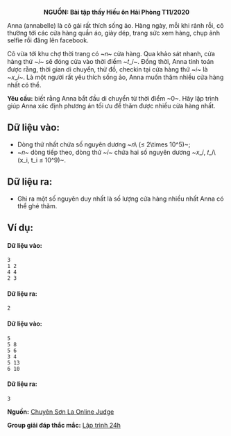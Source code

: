 **<center>NGUỒN: Bài tập thầy Hiếu ôn Hải Phòng T11/2020</center>**

Anna (annabelle) là cô gái rất thích sống ảo. Hàng ngày, mỗi khi rảnh rỗi, cô thường tới các cửa hàng quần áo, giày dép, trang sức xem hàng, chụp ảnh selfie rồi đăng lên facebook.

Cô vừa tới khu chợ thời trang có ~𝑛~ cửa hàng. Qua khảo sát nhanh, cửa hàng thứ ~𝑖~ sẽ đóng cửa vào thời điểm ~𝑡_𝑖~. Đồng thời, Anna tính toán được rằng, thời gian di chuyển, thử đồ, checkin tại cửa hàng thứ ~𝑖~ là ~𝑥_𝑖~. Là một người rất yêu thích sống ảo, Anna muốn thăm nhiều cửa hàng nhất có thể.

**Yêu cầu:** biết rằng Anna bắt đầu di chuyển từ thời điểm ~0~. Hãy lập trình giúp Anna xác định phương án tối ưu để thăm được nhiều cửa hàng nhất.

## Dữ liệu vào:
- Dòng thứ nhất chứa số nguyên dương ~𝑛\ (≤ 2\times 10^5)~;
- ~𝑛~ dòng tiếp theo, dòng thứ ~𝑖~ chứa hai số nguyên dương ~𝑥_𝑖, 𝑡_𝑖\ (x_i, t_i ≤ 10^9)~.

## Dữ liệu ra:
- Ghi ra một số nguyên duy nhất là số lượng cửa hàng nhiều nhất Anna có thể ghé thăm.

## Ví dụ:
#### Dữ liệu vào:
```
3
1 2
4 4
2 3
```

#### Dữ liệu ra:
```
2
```

#### Dữ liệu vào:
```
5
5 8
5 6
3 4
5 13
6 10
```

#### Dữ liệu ra:
```
3
```
**Nguồn:** [Chuyên Sơn La Online Judge](http://csloj.ddns.net/)

**Group giải đáp thắc mắc:** [Lập trình 24h](https://www.facebook.com/groups/1386904321519984)